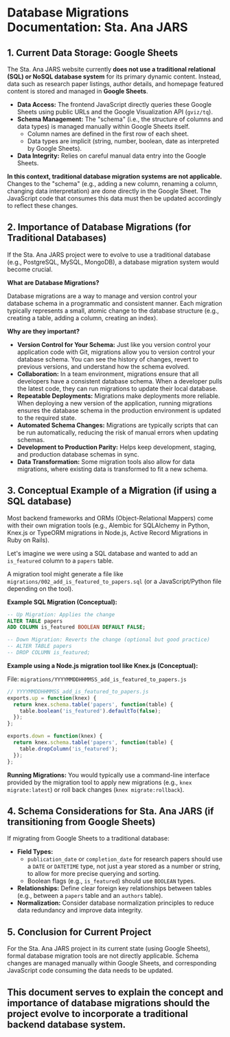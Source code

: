 # Database Migrations Documentation: Sta. Ana JARS

## 1. Current Data Storage: Google Sheets

The Sta. Ana JARS website currently **does not use a traditional relational (SQL) or NoSQL database system** for its primary dynamic content. Instead, data such as research paper listings, author details, and homepage featured content is stored and managed in **Google Sheets**.

*   **Data Access:** The frontend JavaScript directly queries these Google Sheets using public URLs and the Google Visualization API (`gviz/tq`).
*   **Schema Management:** The "schema" (i.e., the structure of columns and data types) is managed manually within Google Sheets itself.
    *   Column names are defined in the first row of each sheet.
    *   Data types are implicit (string, number, boolean, date as interpreted by Google Sheets).
*   **Data Integrity:** Relies on careful manual data entry into the Google Sheets.

**In this context, traditional database migration systems are not applicable.** Changes to the "schema" (e.g., adding a new column, renaming a column, changing data interpretation) are done directly in the Google Sheet. The JavaScript code that consumes this data must then be updated accordingly to reflect these changes.

## 2. Importance of Database Migrations (for Traditional Databases)

If the Sta. Ana JARS project were to evolve to use a traditional database (e.g., PostgreSQL, MySQL, MongoDB), a database migration system would become crucial.

**What are Database Migrations?**

Database migrations are a way to manage and version control your database schema in a programmatic and consistent manner. Each migration typically represents a small, atomic change to the database structure (e.g., creating a table, adding a column, creating an index).

**Why are they important?**

*   **Version Control for Your Schema:** Just like you version control your application code with Git, migrations allow you to version control your database schema. You can see the history of changes, revert to previous versions, and understand how the schema evolved.
*   **Collaboration:** In a team environment, migrations ensure that all developers have a consistent database schema. When a developer pulls the latest code, they can run migrations to update their local database.
*   **Repeatable Deployments:** Migrations make deployments more reliable. When deploying a new version of the application, running migrations ensures the database schema in the production environment is updated to the required state.
*   **Automated Schema Changes:** Migrations are typically scripts that can be run automatically, reducing the risk of manual errors when updating schemas.
*   **Development to Production Parity:** Helps keep development, staging, and production database schemas in sync.
*   **Data Transformation:** Some migration tools also allow for data migrations, where existing data is transformed to fit a new schema.

## 3. Conceptual Example of a Migration (if using a SQL database)

Most backend frameworks and ORMs (Object-Relational Mappers) come with their own migration tools (e.g., Alembic for SQLAlchemy in Python, Knex.js or TypeORM migrations in Node.js, Active Record Migrations in Ruby on Rails).

Let's imagine we were using a SQL database and wanted to add an `is_featured` column to a `papers` table.

A migration tool might generate a file like `migrations/002_add_is_featured_to_papers.sql` (or a JavaScript/Python file depending on the tool).

**Example SQL Migration (Conceptual):**

```sql
-- Up Migration: Applies the change
ALTER TABLE papers
ADD COLUMN is_featured BOOLEAN DEFAULT FALSE;

-- Down Migration: Reverts the change (optional but good practice)
-- ALTER TABLE papers
-- DROP COLUMN is_featured;
```

**Example using a Node.js migration tool like Knex.js (Conceptual):**

File: `migrations/YYYYMMDDHHMMSS_add_is_featured_to_papers.js`
```javascript
// YYYYMMDDHHMMSS_add_is_featured_to_papers.js
exports.up = function(knex) {
  return knex.schema.table('papers', function(table) {
    table.boolean('is_featured').defaultTo(false);
  });
};

exports.down = function(knex) {
  return knex.schema.table('papers', function(table) {
    table.dropColumn('is_featured');
  });
};
```

**Running Migrations:**
You would typically use a command-line interface provided by the migration tool to apply new migrations (e.g., `knex migrate:latest`) or roll back changes (`knex migrate:rollback`).

## 4. Schema Considerations for Sta. Ana JARS (if transitioning from Google Sheets)

If migrating from Google Sheets to a traditional database:

*   **Field Types:**
    *   `publication_date` or `completion_date` for research papers should use a `DATE` or `DATETIME` type, not just a year stored as a number or string, to allow for more precise querying and sorting.
    *   Boolean flags (e.g., `is_featured`) should use `BOOLEAN` types.
*   **Relationships:** Define clear foreign key relationships between tables (e.g., between a `papers` table and an `authors` table).
*   **Normalization:** Consider database normalization principles to reduce data redundancy and improve data integrity.

## 5. Conclusion for Current Project

For the Sta. Ana JARS project in its current state (using Google Sheets), formal database migration tools are not directly applicable. Schema changes are managed manually within Google Sheets, and corresponding JavaScript code consuming the data needs to be updated.

This document serves to explain the concept and importance of database migrations should the project evolve to incorporate a traditional backend database system.
---
